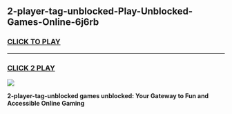 
## 2-player-tag-unblocked-Play-Unblocked-Games-Online-6j6rb
<h3>
<a href="https://premium76.site?title=2-player-tag-unblocked&ref=25A">CLICK TO PLAY</a></h3>
<hr>

<h3>
<a href="https://premium76.site?title=2-player-tag-unblocked&ref=25A">CLICK 2 PLAY</a>
  
</h3>

<a href="https://premium76.site?title=2-player-tag-unblocked&ref=25A"><img src="https://clearcache.store/games.png"></a>


**2-player-tag-unblocked games unblocked: Your Gateway to Fun and Accessible Online Gaming**
